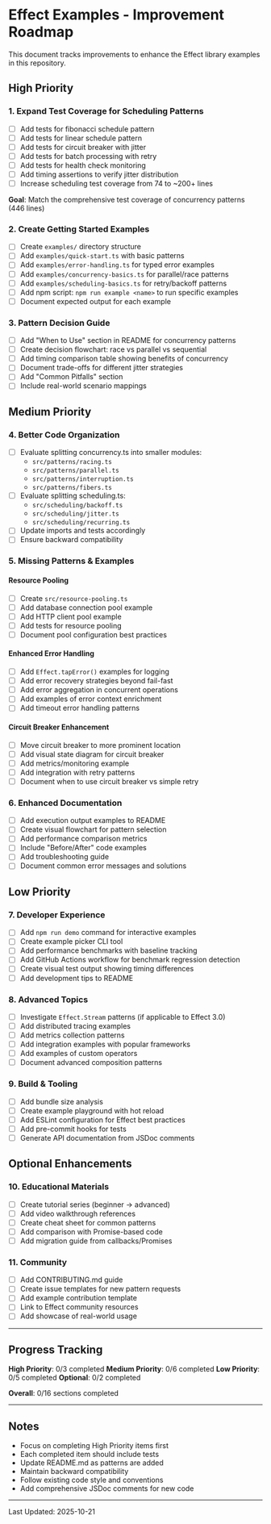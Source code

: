 # Effect Examples - Improvement Roadmap

This document tracks improvements to enhance the Effect library examples in this repository.

## High Priority

### 1. Expand Test Coverage for Scheduling Patterns
- [ ] Add tests for fibonacci schedule pattern
- [ ] Add tests for linear schedule pattern
- [ ] Add tests for circuit breaker with jitter
- [ ] Add tests for batch processing with retry
- [ ] Add tests for health check monitoring
- [ ] Add timing assertions to verify jitter distribution
- [ ] Increase scheduling test coverage from 74 to ~200+ lines

**Goal**: Match the comprehensive test coverage of concurrency patterns (446 lines)

### 2. Create Getting Started Examples
- [ ] Create `examples/` directory structure
- [ ] Add `examples/quick-start.ts` with basic patterns
- [ ] Add `examples/error-handling.ts` for typed error examples
- [ ] Add `examples/concurrency-basics.ts` for parallel/race patterns
- [ ] Add `examples/scheduling-basics.ts` for retry/backoff patterns
- [ ] Add npm script: `npm run example <name>` to run specific examples
- [ ] Document expected output for each example

### 3. Pattern Decision Guide
- [ ] Add "When to Use" section in README for concurrency patterns
- [ ] Create decision flowchart: race vs parallel vs sequential
- [ ] Add timing comparison table showing benefits of concurrency
- [ ] Document trade-offs for different jitter strategies
- [ ] Add "Common Pitfalls" section
- [ ] Include real-world scenario mappings

## Medium Priority

### 4. Better Code Organization
- [ ] Evaluate splitting concurrency.ts into smaller modules:
  - `src/patterns/racing.ts`
  - `src/patterns/parallel.ts`
  - `src/patterns/interruption.ts`
  - `src/patterns/fibers.ts`
- [ ] Evaluate splitting scheduling.ts:
  - `src/scheduling/backoff.ts`
  - `src/scheduling/jitter.ts`
  - `src/scheduling/recurring.ts`
- [ ] Update imports and tests accordingly
- [ ] Ensure backward compatibility

### 5. Missing Patterns & Examples

#### Resource Pooling
- [ ] Create `src/resource-pooling.ts`
- [ ] Add database connection pool example
- [ ] Add HTTP client pool example
- [ ] Add tests for resource pooling
- [ ] Document pool configuration best practices

#### Enhanced Error Handling
- [ ] Add `Effect.tapError()` examples for logging
- [ ] Add error recovery strategies beyond fail-fast
- [ ] Add error aggregation in concurrent operations
- [ ] Add examples of error context enrichment
- [ ] Add timeout error handling patterns

#### Circuit Breaker Enhancement
- [ ] Move circuit breaker to more prominent location
- [ ] Add visual state diagram for circuit breaker
- [ ] Add metrics/monitoring example
- [ ] Add integration with retry patterns
- [ ] Document when to use circuit breaker vs simple retry

### 6. Enhanced Documentation
- [ ] Add execution output examples to README
- [ ] Create visual flowchart for pattern selection
- [ ] Add performance comparison metrics
- [ ] Include "Before/After" code examples
- [ ] Add troubleshooting guide
- [ ] Document common error messages and solutions

## Low Priority

### 7. Developer Experience
- [ ] Add `npm run demo` command for interactive examples
- [ ] Create example picker CLI tool
- [ ] Add performance benchmarks with baseline tracking
- [ ] Add GitHub Actions workflow for benchmark regression detection
- [ ] Create visual test output showing timing differences
- [ ] Add development tips to README

### 8. Advanced Topics
- [ ] Investigate `Effect.Stream` patterns (if applicable to Effect 3.0)
- [ ] Add distributed tracing examples
- [ ] Add metrics collection patterns
- [ ] Add integration examples with popular frameworks
- [ ] Add examples of custom operators
- [ ] Document advanced composition patterns

### 9. Build & Tooling
- [ ] Add bundle size analysis
- [ ] Create example playground with hot reload
- [ ] Add ESLint configuration for Effect best practices
- [ ] Add pre-commit hooks for tests
- [ ] Generate API documentation from JSDoc comments

## Optional Enhancements

### 10. Educational Materials
- [ ] Create tutorial series (beginner → advanced)
- [ ] Add video walkthrough references
- [ ] Create cheat sheet for common patterns
- [ ] Add comparison with Promise-based code
- [ ] Add migration guide from callbacks/Promises

### 11. Community
- [ ] Add CONTRIBUTING.md guide
- [ ] Create issue templates for new pattern requests
- [ ] Add example contribution template
- [ ] Link to Effect community resources
- [ ] Add showcase of real-world usage

---

## Progress Tracking

**High Priority**: 0/3 completed
**Medium Priority**: 0/6 completed
**Low Priority**: 0/5 completed
**Optional**: 0/2 completed

**Overall**: 0/16 sections completed

---

## Notes

- Focus on completing High Priority items first
- Each completed item should include tests
- Update README.md as patterns are added
- Maintain backward compatibility
- Follow existing code style and conventions
- Add comprehensive JSDoc comments for new code

---

Last Updated: 2025-10-21
